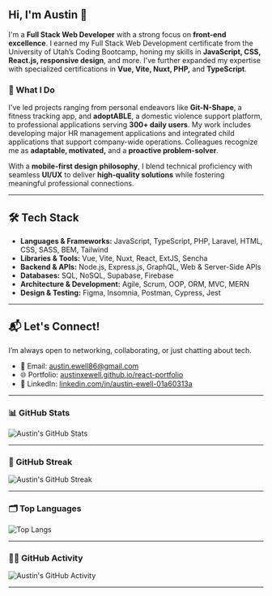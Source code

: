 ## Hi, I'm Austin 👋  

I'm a **Full Stack Web Developer** with a strong focus on **front-end excellence**. I earned my Full Stack Web Development certificate from the University of Utah’s Coding Bootcamp, honing my skills in **JavaScript, CSS, React.js, responsive design**, and more. I've further expanded my expertise with specialized certifications in **Vue, Vite, Nuxt, PHP,** and **TypeScript**.

### 🚀 What I Do
I've led projects ranging from personal endeavors like **Git-N-Shape**, a fitness tracking app, and **adoptABLE**, a domestic violence support platform, to professional applications serving **300+ daily users**. My work includes developing major HR management applications and integrated child applications that support company-wide operations. Colleagues recognize me as **adaptable, motivated,** and a **proactive problem-solver**.

With a **mobile-first design philosophy**, I blend technical proficiency with seamless **UI/UX** to deliver **high-quality solutions** while fostering meaningful professional connections.

---

## 🛠️ Tech Stack
- **Languages & Frameworks:** JavaScript, TypeScript, PHP, Laravel, HTML, CSS, SASS, BEM, Tailwind
- **Libraries & Tools:** Vue, Vite, Nuxt, React, ExtJS, Sencha
- **Backend & APIs:** Node.js, Express.js, GraphQL, Web & Server-Side APIs
- **Databases:** SQL, NoSQL, Supabase, Firebase
- **Architecture & Development:** Agile, Scrum, OOP, ORM, MVC, MERN
- **Design & Testing:** Figma, Insomnia, Postman, Cypress, Jest

---

## 📬 Let's Connect!  
I’m always open to networking, collaborating, or just chatting about tech.  
- 📧 Email: [austin.ewell86@gmail.com](mailto:austin.ewell86@gmail.com)  
- 🌐 Portfolio: [austinxewell.github.io/react-portfolio](https://austinxewell.github.io/react-portfolio/)  
- 🔗 LinkedIn: [linkedin.com/in/austin-ewell-01a60313a](https://www.linkedin.com/in/austin-ewell-01a60313a/)  

---

### 📊 GitHub Stats  
![Austin's GitHub Stats](https://github-readme-stats.vercel.app/api?username=austinxewell&show_icons=true&hide_title=true&count_private=true&hide=prs&theme=default)

---

### 🌟 GitHub Streak  
![Austin's GitHub Streak](https://github-readme-streak-stats.herokuapp.com/?user=austinxewell&theme=default)

---

### 🗂️ Top Languages  
![Top Langs](https://github-readme-stats.vercel.app/api/top-langs/?username=austinxewell&theme=default)

---

### 🧑‍💻 GitHub Activity  
![Austin's GitHub Activity](https://github-profile-summary-cards.vercel.app/api/cards/profile-details?username=austinxewell&theme=default)

---
